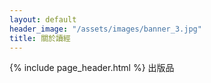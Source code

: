 ```yaml
---
layout: default
header_image: "/assets/images/banner_3.jpg"
title: 關於讀經
---
```

{% include page_header.html %}
出版品
